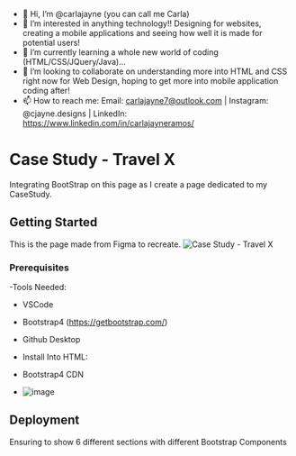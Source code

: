 - 👋 Hi, I’m @carlajayne (you can call me Carla)
- 👀 I’m interested in anything technology!! Designing for websites, creating a mobile applications and seeing how well it is made for potential users! 
- 🌱 I’m currently learning a whole new world of coding (HTML/CSS/JQuery/Java)...
- 💞️ I’m looking to collaborate on understanding more into HTML and CSS right now for Web Design, hoping to get more into mobile application coding after!
- 📫 How to reach me: Email: carlajayne7@outlook.com | Instagram: @cjayne.designs | LinkedIn: https://www.linkedin.com/in/carlajayneramos/

# Case Study - Travel X

Integrating BootStrap on this page as I create a page dedicated to my CaseStudy.

## Getting Started

This is the page made from Figma to recreate.
![Case Study - Travel X](https://user-images.githubusercontent.com/67230580/114322085-59885b80-9aec-11eb-8fca-caf423672c0c.png)


### Prerequisites

-Tools Needed:
- VSCode
- Bootstrap4 (https://getbootstrap.com/)
- Github Desktop

- Install Into HTML:
- Bootstrap4 CDN 
- ![image](https://user-images.githubusercontent.com/67230580/114322057-33fb5200-9aec-11eb-8778-0a2f009c0e36.png)
 
## Deployment

Ensuring to show 6 different sections with different Bootstrap Components

